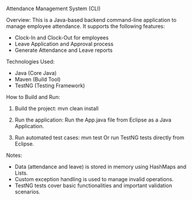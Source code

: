 Attendance Management System (CLI)

Overview:
This is a Java-based backend command-line application to manage employee attendance. 
It supports the following features:
- Clock-In and Clock-Out for employees
- Leave Application and Approval process
- Generate Attendance and Leave reports

Technologies Used:
- Java (Core Java)
- Maven (Build Tool)
- TestNG (Testing Framework)


How to Build and Run:

1. Build the project:
   mvn clean install

2. Run the application:
   Run the App.java file from Eclipse as a Java Application.

3. Run automated test cases:
   mvn test
   Or run TestNG tests directly from Eclipse.

Notes:
- Data (attendance and leave) is stored in memory using HashMaps and Lists.
- Custom exception handling is used to manage invalid operations.
- TestNG tests cover basic functionalities and important validation scenarios.